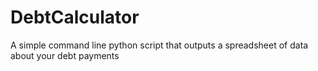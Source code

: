 # DebtCalculator
A simple command line python script that outputs a spreadsheet of data about your debt payments
